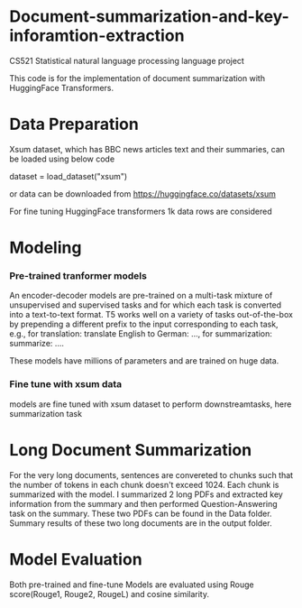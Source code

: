 # Document-summarization-and-key-inforamtion-extraction
CS521 Statistical natural language processing language project

This code is for the implementation of document summarization with HuggingFace Transformers. 
# Data Preparation
Xsum dataset, which has BBC news articles text and their summaries, can be loaded using below code

dataset = load_dataset("xsum")

or
data can be downloaded from https://huggingface.co/datasets/xsum

For fine tuning HuggingFace transformers 1k data rows are considered 

# Modeling
### Pre-trained tranformer models
An encoder-decoder models are pre-trained on a multi-task mixture of unsupervised and supervised tasks and for which each task is converted into a text-to-text format. T5 works well on a variety of tasks out-of-the-box by prepending a different prefix to the input corresponding to each task, e.g., for translation: translate English to German: …, for summarization: summarize: ….

These models have millions of parameters and are trained on huge data.

### Fine tune with xsum data
models are fine tuned with xsum dataset to perform downstreamtasks, here summarization task

# Long Document Summarization
For the very long documents, sentences are convereted to chunks such that the number of tokens in each chunk doesn't exceed 1024. Each chunk is summarized with the model. I summarized 2 long PDFs and extracted key information from the summary and then performed Question-Answering task on the summary. These two PDFs can be found in the Data folder. Summary results of these two long documents are in the output folder.

# Model Evaluation
Both pre-trained and fine-tune Models are evaluated using Rouge score(Rouge1, Rouge2, RougeL) and cosine similarity.


